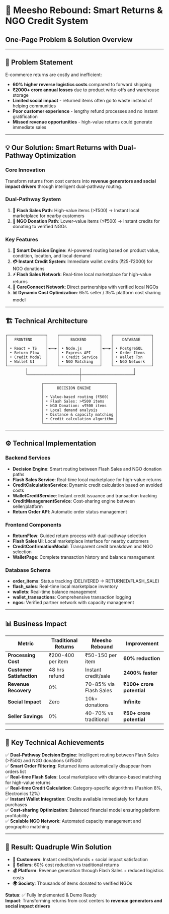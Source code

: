 # 🚀 Meesho Rebound: Smart Returns & NGO Credit System
## One-Page Problem & Solution Overview

---

## 🎯 **Problem Statement**

E-commerce returns are costly and inefficient:
- **60% higher reverse logistics costs** compared to forward shipping
- **₹2000+ crore annual losses** due to product write-offs and warehouse storage
- **Limited social impact** - returned items often go to waste instead of helping communities
- **Poor customer experience** - lengthy refund processes and no instant gratification
- **Missed revenue opportunities** - high-value returns could generate immediate sales

---

## 💡 **Our Solution: Smart Returns with Dual-Pathway Optimization**

### **Core Innovation**
Transform returns from cost centers into **revenue generators and social impact drivers** through intelligent dual-pathway routing.

### **Dual-Pathway System**
1. **🎯 Flash Sales Path**: High-value items (>₹500) → Instant local marketplace for nearby customers
2. **🤝 NGO Donation Path**: Lower-value items (≤₹500) → Instant credits for donating to verified NGOs

### **Key Features**
1. **🧠 Smart Decision Engine**: AI-powered routing based on product value, condition, location, and local demand
2. **💳 Instant Credit System**: Immediate wallet credits (₹25-₹2000) for NGO donations
3. **⚡ Flash Sales Network**: Real-time local marketplace for high-value returns
4. **🤝 CareConnect Network**: Direct partnerships with verified local NGOs
5. **📊 Dynamic Cost Optimization**: 65% seller / 35% platform cost sharing model

---

## 🏗️ **Technical Architecture**

```
┌─────────────────┐    ┌──────────────────┐    ┌─────────────────┐
│   FRONTEND      │    │     BACKEND      │    │    DATABASE     │
│                 │    │                  │    │                 │
│ • React + TS    │◄──►│ • Node.js        │◄──►│ • PostgreSQL    │
│ • Return Flow   │    │ • Express API    │    │ • Order Items   │
│ • Credit Modal  │    │ • Credit Service │    │ • Wallet Txn    │
│ • Wallet UI     │    │ • NGO Matching   │    │ • NGO Network   │
└─────────────────┘    └──────────────────┘    └─────────────────┘
         │                       │                       │
         └───────────────────────┼───────────────────────┘
                                 │
                ┌────────────────────────────────┐
                │      DECISION ENGINE           │
                │                                │
                │ • Value-based routing (₹500)   │
                │ • Flash Sales: >₹500 items     │
                │ • NGO Donation: ≤₹500 items    │
                │ • Local demand analysis        │
                │ • Distance & capacity matching │
                │ • Credit calculation algorithm │
                └────────────────────────────────┘
```

---

## ⚙️ **Technical Implementation**

### **Backend Services**
- **Decision Engine**: Smart routing between Flash Sales and NGO donation paths
- **Flash Sales Service**: Real-time local marketplace for high-value returns
- **CreditCalculationService**: Dynamic credit calculation based on avoided costs
- **WalletCreditService**: Instant credit issuance and transaction tracking  
- **CreditManagementService**: Cost-sharing engine between seller/platform
- **Return Order API**: Automatic order status management

### **Frontend Components**
- **ReturnFlow**: Guided return process with dual-pathway selection
- **Flash Sales UI**: Local marketplace interface for nearby customers
- **CreditConfirmationModal**: Transparent credit breakdown and NGO selection
- **WalletPage**: Complete transaction history and balance management

### **Database Schema**
- **order_items**: Status tracking (DELIVERED → RETURNED/FLASH_SALE)
- **flash_sales**: Real-time local marketplace inventory
- **wallets**: Real-time balance management
- **wallet_transactions**: Comprehensive transaction logging
- **ngos**: Verified partner network with capacity management

---

## 📊 **Business Impact**

| Metric | Traditional Returns | Meesho Rebound | Improvement |
|--------|-------------------|----------------|-------------|
| **Processing Cost** | ₹200-400 per item | ₹50-150 per item | **60% reduction** |
| **Customer Satisfaction** | 48 hrs refund | Instant credit/sale | **2400% faster** |
| **Revenue Recovery** | 0% | 70-85% via Flash Sales | **₹100+ crore potential** |
| **Social Impact** | Zero | 10k+ donations | **Infinite** |
| **Seller Savings** | 0% | 40-70% vs traditional | **₹50+ crore potential** |

---

## 🎯 **Key Technical Achievements**

✅ **Dual-Pathway Decision Engine**: Intelligent routing between Flash Sales (>₹500) and NGO donations (≤₹500)  
✅ **Smart Order Filtering**: Returned items automatically disappear from orders list  
✅ **Real-time Flash Sales**: Local marketplace with distance-based matching for high-value returns  
✅ **Real-time Credit Calculation**: Category-specific algorithms (Fashion 8%, Electronics 12%)  
✅ **Instant Wallet Integration**: Credits available immediately for future purchases  
✅ **Cost-sharing Optimization**: Balanced financial model ensuring platform profitability  
✅ **Scalable NGO Network**: Automated capacity management and geographic matching  

---

## 🚀 **Result: Quadruple Win Solution**

- **👥 Customers**: Instant credits/refunds + social impact satisfaction
- **🏪 Sellers**: 60% cost reduction vs traditional returns  
- **💰 Platform**: Revenue generation through Flash Sales + reduced logistics costs
- **🌍 Society**: Thousands of items donated to verified NGOs

**Status**: ✅ Fully Implemented & Demo Ready  
**Impact**: Transforming returns from cost centers to **revenue generators and social impact drivers**